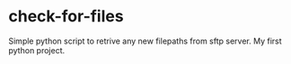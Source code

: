 # check-for-files
Simple python script to retrive any new filepaths from sftp server. My first python project.
